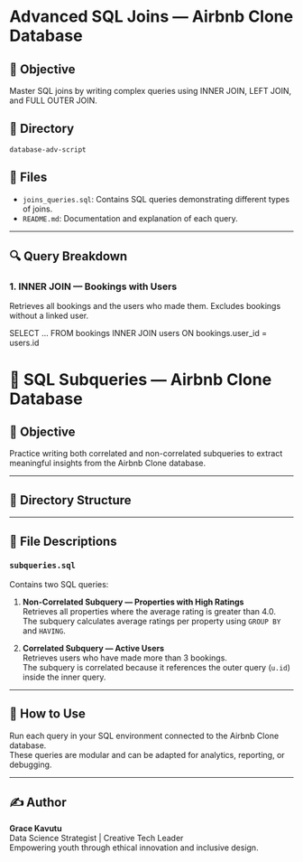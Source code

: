 # Advanced SQL Joins — Airbnb Clone Database

## 📌 Objective
Master SQL joins by writing complex queries using INNER JOIN, LEFT JOIN, and FULL OUTER JOIN.

## 📂 Directory
`database-adv-script`

## 📁 Files
- `joins_queries.sql`: Contains SQL queries demonstrating different types of joins.
- `README.md`: Documentation and explanation of each query.

---

## 🔍 Query Breakdown

### 1. INNER JOIN — Bookings with Users
Retrieves all bookings and the users who made them. Excludes bookings without a linked user.


SELECT ...
FROM bookings
INNER JOIN users ON bookings.user_id = users.id





# 🧠 SQL Subqueries — Airbnb Clone Database

## 🎯 Objective
Practice writing both correlated and non-correlated subqueries to extract meaningful insights from the Airbnb Clone database.

---

## 📁 Directory Structure


---

## 📄 File Descriptions

### `subqueries.sql`
Contains two SQL queries:

1. **Non-Correlated Subquery — Properties with High Ratings**  
   Retrieves all properties where the average rating is greater than 4.0.  
   The subquery calculates average ratings per property using `GROUP BY` and `HAVING`.

2. **Correlated Subquery — Active Users**  
   Retrieves users who have made more than 3 bookings.  
   The subquery is correlated because it references the outer query (`u.id`) inside the inner query.

---

## 🧪 How to Use

Run each query in your SQL environment connected to the Airbnb Clone database.  
These queries are modular and can be adapted for analytics, reporting, or debugging.

---

## ✍️ Author

**Grace Kavutu**  
Data Science Strategist | Creative Tech Leader  
Empowering youth through ethical innovation and inclusive design.





